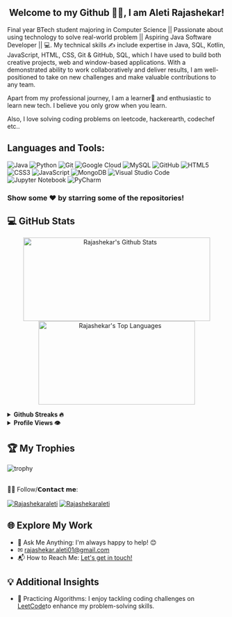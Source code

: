 <h2 align="center">Welcome to my Github 🙏🏻, I am  Aleti Rajashekar!</h2>
 
Final year BTech student majoring in Computer Science || Passionate about using technology to solve real-world problem || Aspiring Java Software Developer || 💻. My technical skills ✍️ include expertise in Java, SQL, Kotlin, JavaScript, HTML, CSS, Git & GitHub, SQL, which I have used to build both creative projects, web and window-based applications. With a demonstrated ability to work collaboratively and deliver results, I am well-positioned to take on new challenges and make valuable contributions to any team.


Apart from my professional journey, I am a learner📝 and enthusiastic to learn new tech.
I believe you only grow when you learn.

Also, I love solving coding problems on leetcode, hackerearth, codechef etc..

## Languages and Tools: 
![Java](https://img.shields.io/badge/Java-ED8B00?logo=openjdk&logoColor=white)
![Python](https://img.shields.io/badge/-Python-3776AB?logo=python&logoColor=white)
![Git](https://img.shields.io/badge/-Git-F05032?logo=Git&logoColor=white)
![Google Cloud](https://img.shields.io/badge/-Cloud-232F3E?logo=Google-cloud&logoColor=blue)
![MySQL](https://img.shields.io/badge/-MySQL-4479A1?logo=MySQL&logoColor=white)
![GitHub](https://img.shields.io/badge/-GitHub-181717?logo=GitHub&logoColor=white)
![HTML5](https://img.shields.io/badge/-HTML5-E34F26?logo=html5&logoColor=white)
![CSS3](https://img.shields.io/badge/-CSS3-1572B6?logo=css3&logoColor=white)
![JavaScript](https://img.shields.io/badge/-JavaScript-F7DF1E?logo=JavaScript&logoColor=black)
![MongoDB](https://img.shields.io/badge/-MongoDB-47A248?logo=MongoDB&logoColor=white)
![Visual Studio Code](https://img.shields.io/badge/-Visual%20Studio%20Code-007ACC?logo=Visual%20Studio%20Code&logoColor=white)
![Jupyter Notebook](https://img.shields.io/badge/-Jupyter%20Notebook-F37626?logo=Jupyter&logoColor=white)
![PyCharm](https://img.shields.io/badge/-PyCharm-000000?logo=PyCharm&logoColor=white)

### Show some ❤️ by starring some of the repositories!

## 💻 GitHub Stats
<p align="center">
  <a href="#"><img alt="Rajashekar's Github Stats" src="https://denvercoder1-github-readme-stats.vercel.app/api/?username=Rajashekaraleti&show_icons=true&count_private=true&theme=dark&hide_border=true&bg_color=151515&title_color=f2f2f2&icon_color=79fe96" height="192px" width="430px"></a>
  <a href="#"><img alt="Rajashekar's Top Languages" src="https://github-readme-stats.vercel.app/api/top-langs/?username=Rajashekaraleti&langs_count=8&count_private=true&layout=compact&theme=dark&hide_border=true&hide=Jupyter%20notebook,less&bg_color=151515&title_color=f2f2f2&icon_color=79fe96" height="192px" width="360px"></a><br>
<!--   <b>Note:</b> <i>Top languages is only a metric of the languages my public code consists of and doesn't reflect experience or skill level.</i> -->
</p>

<details>	
  <summary><b> Github Streaks 🔥</b></summary><br>
  <p align="center">
  <a href="#"><img width="500px" src="https://github-readme-streak-stats.herokuapp.com/?user=Rajashekaraleti&hide_border=true&theme=dark"></a></p>
</details>
<details>
  <summary><b> Profile Views 👁️</b></summary>
  <br>
  <img src="https://komarev.com/ghpvc/?username=Rajashekaraleti&label=PROFILE+VIEWS&style=for-the-badge&color=brightgreen">
</details>

## 🏆 My Trophies <br > 
  
  ![trophy](https://github-profile-trophy.vercel.app/?username=Rajashekaraleti&theme=juicyfresh&no-frame=true&row=1&&margin-w=20&no-bg=true)
  <br ><br >

🙋‍♂️ Follow/𝗖𝗼𝗻𝘁𝗮𝗰𝘁 𝗺𝗲:
<br>
<p align="left" dir="auto">
<a href="https://www.linkedin.com/in/rajashekar-aleti-2bb54b218/" rel="nofollow"><img align="center" src="https://img.shields.io/badge/LinkedIn-0077B5?style=for-the-badge&logo=linkedin&logoColor=white" alt="Rajashekaraleti"></a>
<a href="https://www.instagram.com/rajashekar01__/" rel="nofollow"><img align="center" src="https://img.shields.io/badge/Instagram-E4405F?style=for-the-badge&logo=instagram&logoColor=white" alt="Rajashekaraleti"></a>

</p>

## 🌐 Explore My Work
- 💬 Ask Me Anything: I'm always happy to help! 😊
- ✉  rajashekar.aleti01@gmail.com
- 📬 How to Reach Me: [Let's get in touch!](https://www.linkedin.com/in/rajashekar-aleti-2bb54b218/)

## 💡 Additional Insights
- 🧠 Practicing Algorithms: I enjoy tackling coding challenges on [LeetCode](https://leetcode.com/rajashekar01_/)to enhance my problem-solving skills.


<!--
**Rajashekaraleti/Rajashekaraleti** is a ✨ _special_ ✨ repository because its `README.md` (this file) appears on your GitHub profile.

Here are some ideas to get you started:

- 🔭 I’m currently working on ...
- 🌱 I’m currently learning ...
- 👯 I’m looking to collaborate on ...
- 🤔 I’m looking for help with ...
- 💬 Ask me about ...
- 📫 How to reach me: ...
- 😄 Pronouns: ...
- ⚡ Fun fact: ...
-->
